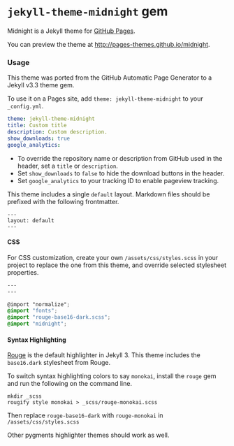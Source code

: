 # `jekyll-theme-midnight` gem

Midnight is a Jekyll theme for [GitHub Pages](https://pages.github.com).

You can preview the theme at http://pages-themes.github.io/midnight.

### Usage

This theme was ported from the GitHub Automatic Page Generator to a Jekyll v3.3 theme gem.

To use it on a Pages site, add `theme: jekyll-theme-midnight` to your `_config.yml`.

```yml
theme: jekyll-theme-midnight
title: Custom title
description: Custom description.
show_downloads: true
google_analytics:
```

- To override the repository name or description from GitHub used in the header, set a `title` or `description`.
- Set `show_downloads` to `false` to hide the download buttons in the header.
- Set `google_analytics` to your tracking ID to enable pageview tracking.

This theme includes a single `default` layout. Markdown files should be prefixed with the following frontmatter.

```
---
layout: default
---

```

#### CSS

For CSS customization, create your own `/assets/css/styles.scss` in your project to replace the one from this theme, and override selected stylesheet properties.

```scss
---
---

@import "normalize";
@import "fonts";
@import "rouge-base16-dark.scss";
@import "midnight";
```

#### Syntax Highlighting

[Rouge](http://rouge.jneen.net/) is the default highlighter in Jekyll 3. This theme includes the `base16.dark` stylesheet from Rouge.

To switch syntax highlighting colors to say `monokai`, install the `rouge` gem and run the following on the command line.

```
mkdir _scss
rougify style monokai > _scss/rouge-monokai.scss
```

Then replace `rouge-base16-dark` with `rouge-monokai` in `/assets/css/styles.scss`

Other pygments highlighter themes should work as well.
